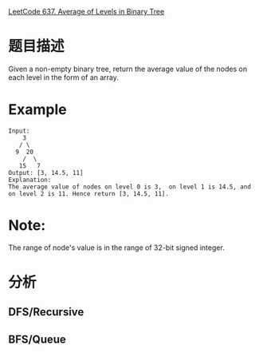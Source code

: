 [LeetCode 637. Average of Levels in Binary Tree](https://leetcode-cn.com/problems/average-of-levels-in-binary-tree/)

# 题目描述

Given a non-empty binary tree, return the average value of the nodes on each level in the form of an array.

# Example

```
Input:
    3
   / \
  9  20
    /  \
   15   7
Output: [3, 14.5, 11]
Explanation:
The average value of nodes on level 0 is 3,  on level 1 is 14.5, and on level 2 is 11. Hence return [3, 14.5, 11].
```

# Note:

The range of node's value is in the range of 32-bit signed integer.

# 分析

## DFS/Recursive

## BFS/Queue

